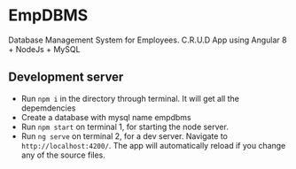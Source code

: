 # EmpDBMS
Database Management System for Employees. C.R.U.D App using Angular 8 + NodeJs + MySQL 


## Development server
- Run `npm i` in the directory through terminal. It will get all the depemdencies
- Create a database with mysql name empdbms
- Run `npm start` on terminal 1, for starting the node server.
- Run `ng serve` on terminal 2, for a dev server. Navigate to `http://localhost:4200/`. The app will automatically reload if you change any of the source files.
